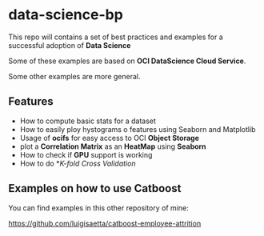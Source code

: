 # data-science-bp
This repo will contains a set of best practices and examples for a successful adoption of **Data Science**

Some of these examples are based on **OCI DataScience Cloud Service**.

Some other examples are more general.

## Features
* How to compute basic stats for a dataset
* How to easily ploy hystograms o features using Seaborn and Matplotlib
* Usage of **ocifs** for easy access to OCI **Object Storage**
* plot a **Correlation Matrix** as an **HeatMap** using **Seaborn**
* How to check if **GPU** support is working
* How to do **K-fold Cross Validation*

## Examples on how to use Catboost
You can find examples in this other repository of mine:

https://github.com/luigisaetta/catboost-employee-attrition






